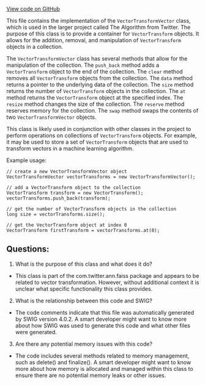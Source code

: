 [View code on GitHub](https://github.com/misbahsy/the-algorithm/ann/src/main/java/com/twitter/ann/faiss/swig/VectorTransformVector.java)

This file contains the implementation of the `VectorTransformVector` class, which is used in the larger project called The Algorithm from Twitter. The purpose of this class is to provide a container for `VectorTransform` objects. It allows for the addition, removal, and manipulation of `VectorTransform` objects in a collection. 

The `VectorTransformVector` class has several methods that allow for the manipulation of the collection. The `push_back` method adds a `VectorTransform` object to the end of the collection. The `clear` method removes all `VectorTransform` objects from the collection. The `data` method returns a pointer to the underlying data of the collection. The `size` method returns the number of `VectorTransform` objects in the collection. The `at` method returns the `VectorTransform` object at the specified index. The `resize` method changes the size of the collection. The `reserve` method reserves memory for the collection. The `swap` method swaps the contents of two `VectorTransformVector` objects.

This class is likely used in conjunction with other classes in the project to perform operations on collections of `VectorTransform` objects. For example, it may be used to store a set of `VectorTransform` objects that are used to transform vectors in a machine learning algorithm. 

Example usage:

```
// create a new VectorTransformVector object
VectorTransformVector vectorTransforms = new VectorTransformVector();

// add a VectorTransform object to the collection
VectorTransform transform = new VectorTransform();
vectorTransforms.push_back(transform);

// get the number of VectorTransform objects in the collection
long size = vectorTransforms.size();

// get the VectorTransform object at index 0
VectorTransform firstTransform = vectorTransforms.at(0);
```
## Questions: 
 1. What is the purpose of this class and what does it do?
- This class is part of the com.twitter.ann.faiss package and appears to be related to vector transformation. However, without additional context it is unclear what specific functionality this class provides.

2. What is the relationship between this code and SWIG?
- The code comments indicate that this file was automatically generated by SWIG version 4.0.2. A smart developer might want to know more about how SWIG was used to generate this code and what other files were generated.

3. Are there any potential memory issues with this code?
- The code includes several methods related to memory management, such as delete() and finalize(). A smart developer might want to know more about how memory is allocated and managed within this class to ensure there are no potential memory leaks or other issues.